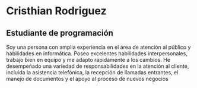 # Cristhian Rodriguez

## Estudiante de programación

Soy una persona con amplia experiencia en el área de atención al público y habilidades en informática. Poseo excelentes habilidades interpersonales, trabajo bien en equipo y me adapto rápidamente a los cambios. He desempeñado una variedad de responsabilidades en la atención al cliente, incluida la asistencia telefónica, la recepción de llamadas entrantes, el manejo de documentos y el apoyo al proceso de nuevos negocios
